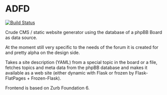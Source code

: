 # ADFD

[![Build Status](https://travis-ci.org/ADFD/adfd.svg)](https://travis-ci.org/ADFD/adfd)

Crude CMS / static website generator using the database of a phpBB Board as data source. 

At the moment still very specific to the needs of the forum it is created for and pretty alpha on the design side.

Takes a site description (YAML) from a special topic in the board or a file, fetches topics and meta data from the phpBB database and makes it available as a web site (either dynamic with Flask or frozen by Flask-FlatPages + Frozen-Flask). 

Frontend is based on Zurb Foundation 6.
